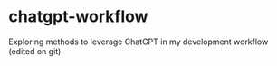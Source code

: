 # chatgpt-workflow
Exploring methods to leverage ChatGPT in my development workflow
(edited on git)
